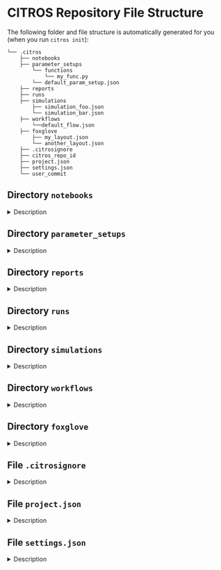 # CITROS Repository File Structure

The following folder and file structure is automatically generated for you (when you run `citros init`):

```
└── .citros
    ├── notebooks
    ├── parameter_setups
        └── functions
            └── my_func.py
        └── default_param_setup.json
    ├── reports
    ├── runs
    ├── simulations
        ├── simulation_foo.json
        └── simulation_bar.json
    ├── workflows
        └──default_flow.json
    ├── foxglove
        ├── my_layout.json
        └── another_layout.json
    ├── .citrosignore
    ├── citros_repo_id
    ├── project.json
    ├── settings.json
    └── user_commit

```

## Directory `notebooks`
<details>
  <summary>Description</summary>
  This folder contains Jupiter notebook files you may use for data analysis of your simulation results.
</details>

## Directory `parameter_setups`
<details>

<summary>Description</summary>

The `parameter_setups` directory stores your JSON-formatted parameter setup files. When you initialize your CITROS repository, a `default_param_setup.json` file is automatically generated. This file consolidates all the default parameters for every node across all the packages in your ROS project, providing a consolidated and easily accessible record of these parameters.

The file `default_param_setup.json` will not be overwritten during CITROS `init`, `run` or `status` commands. Nevertheless, it is recommended to duplicate this file under a different name within the `parameter_setups` directory before making any modifications. This practice ensures your custom setups are preserved and allows you to experiment with various parameter configurations.
    
The structured format of the parameter setup files streamlines both the understanding and alteration of parameters for each node in your ROS project. This becomes especially valuable when you're keen to explore the influence of different parameter values on your ROS project's behavior. Take, for instance, a static parameter value like 42. Instead of hard-coding it, you could use a *function object* to derive a value from a normal distribution centered at 42. The introduction of function objects broadens your horizons, enabling you to use any numpy function or even craft user-defined functions for meticulous computational adjustments. A prime example is when parameter values are intricate, making them cumbersome to hard-code; in such scenarios, you can devise a function to fetch them from a file. In essence, this newfound flexibility paves the way for limitless computational and manipulative possibilities for your parameters.
    
To learn how to add functions to parameter setups, please refer to the [Adding functions to parameter setup] (../configuration/config_params.md) section.

</details>

## Directory `reports`
<details>
  <summary>Description</summary>
  This folder holds reports describing the results of your simulation runs on the CITROS cloud.
</details>

## Directory `runs`
<details>
<summary>Description</summary>
The runs directory stores data and metadata about each run of your simulations. Its structure is as follows:

```
└── Simulation Name
    └── Batch Name
        └── Run ID
            ├── bag
                ├── simulation_foo.json
                └── simulation_bar.json
            ├── config
            ├── msgs
            ├── citros.log
            ├── ros.log
            ├── environment.json
            ├── info.json
            └── metrics.csv
```
- Simulation Name: These directories are named after each of the simulations defined in the simulation files. For every simulation file that is run, a corresponding directory is created here. Each Simulation Name directory may include multiple Batch Name directories.

- Batch Name: This directory holds a batch of simulation runs. A batch consists of multiple runs of the same simulation with different parameters.

- Run ID: Each unique simulation run has its own directory, identified by a Run ID. Under this directory, there are several files and sub-directories:

- `bag`: This sub-directory holds the recorded data from the simulation run. It includes:

- bag_0.mcap: This is a ROS bag file that contains all the messages that were sent during the simulation. The default bag format is `mcap` (hence the mcap postfix), but you may also use the `sqlite3` format. See [simulations](#directory-simulations).

- metadata.yaml: A file holding metadata information associated with the bag file.

- `config`: This sub-directory contains YAML files (pkg1.yaml, pkg2.yaml, etc.) for each package in your ROS project, detailing the actual parameters used in the simulation. If you used any functions in your parameter setup, the values appearing here will be those that were evaluated according to the function you defined.

- `msgs`: This sub-directory contains all the ROS msg files you may have in your project, each under yet another sub-directory with a name corresponding to the package the msg file belongs to.
            
- `citros.log`: A standard log file, documenting CITROS actions and events that took place during the execution of CITROS commands. Running a CITROS command with the `-d` flag, will change the log level (which is set to `INFO` by default), to `DEBUG`.

- `ros.log`: A standard log file that was active during the simulation run, documenting ROS actions and events throughout the simulation. 

    **Note:** the destination of ROS logs is controlled by the `output` parameter to `Node` instances defined in the launch file being used. There are 3 possible values this parameter can take:

    - `log`: This option directs the output to log files.
    - `screen`: This option directs the output to the console or screen, which is useful for debugging purposes.
    - `both`: This option combines the functionalities of both `log` and `screen`, directing the output simultaneously to the log file and the screen.

    For example, the ROS logger output for the following node, defined in `cannon_analytic.launch.py`, will be written to both the console and the log file:
    ```python
    cannon_analytic_node=Node(
    package = 'cannon_analytic',
    name = 'analytic_dynamics',
    executable = 'analytic_dynamics',
    parameters = [config_analytic],
    output='both',
    emulate_tty=True
    )
    ```

- `environment.json`: A file capturing a snapshot of your environment variables and Python packages at the time of the simulation run.

- `info.json`: A JSON file containing general metadata about the run, such as batch ID, batch name, datetime of the run, user's Git commit and branch information, and CITROS' Git commit and branch information, as well as a hash of the bag file.

- `metrics.csv`: A CSV file recording system performance metrics during the simulation run, including CPU usage, total memory, available memory, used memory, and memory usage percentage.

These files collectively provide a comprehensive record of each simulation run, the conditions under which it was run, and the results it produced. This makes it easy to reproduce and understand the results of each simulation.

</details>

## Directory `simulations`
<details>
<summary>Description</summary>

The `simulations` directory stores your JSON-formatted simulation files.

A simulation json file is an auto-generated file corresponding to each launch file in your ROS project. For instance, a launch file named `foo.launch.py` will have a corresponding `simulation_foo.json` file. This file outlines the details necessary to run the corresponding simulation, specifying parameters, resources, and launch files.

Here's a breakdown of its typical structure and content:

- `description`: This is a descriptive field for the simulation setup. You can modify it to better describe your specific simulation.

- `parameter_setup`: This field points to the parameter setup JSON file that will be used for this simulation. By default, it points to `default_param_setup.json`, but you can point it to any custom parameter setup file you created in the `parameter_setups` directory.

- `launch_file`: Specifies the ROS launch file that will be used to start the simulation. For instance, `foo.launch.py`.

- `timeout`: This is the maximum time (in seconds) the simulation is allowed to run. The default is 60 seconds. If the simulation does not conclude within this timeframe, it will be terminated.

- `GPU`: Specifies the number of GPU resources required for the simulation. The default is 0, indicating that no GPU resources are needed.

- `CPU`: Specifies the number of CPU resources required for the simulation. The default is 2.

- `MEM`: Specifies the amount of memory required for the simulation in megabytes, e.g., 265.

- `storage_type`: This setting determines the storage format for the ROS bag files generated during the simulation's runs. The possible valid value are `SQLITE3` and `MCAP` (default).

You can modify these fields to suit your simulation needs, just remember to save your customized version under a different name to prevent overwriting during citros `init`, `run`, or `status` commands.

</details>

## Directory `workflows`
<details>
<summary>Description</summary>

The `workflows` directory stores your JSON-formatted workflow files.

A flow.json file (e.g. `default_flow.json` which is auto-generated during `citros init`) is a user-crafted file used to automate and manage the flow of simulations in a CITROS repository. This file controls when the flow is triggered, which simulations are running, the post-processing analysis using Jupyter notebooks, and the recipients of the final reports. Here is a breakdown of its structure and content:

- `trigger`: This field specifies the event that initiates the flow. It is usually tied to some form of version control event, like a Git push, but can be configured according to the user's needs.

- `simulations`: This is an array of simulations to be run, specified as pairs of simulation name and the number of times to run them. For example, ["sim1", 17] means the simulation "sim1" will be run 17 times. Multiple simulations can be listed and each will be run the specified number of times.

- `notebooks`: This is a list of Jupyter notebooks used for post-processing analysis of the simulation results. For example, ["nb1.ipynb", "nb2.ipynb"] means these two notebooks will be run once the simulations complete, with the results used as their input data.

- `recipients`: This is a list of email addresses that will receive the reports generated from the notebooks' analysis.

The flow.json file helps to streamline and automate your CITROS repository by tying together simulation runs, data analysis, and report distribution into a single manageable file. You can customize it to suit the specifics of your project.

</details>

## Directory `foxglove`
<details>
  <summary>Description</summary>
  Foxglove layout files in this folder can be used by CITROS while running Foxglove on the CITROS cloud.
</details>

## File `.citrosignore`
<details>
<summary>Description</summary>
This file may be used by the user to specify names of packages and launch files in the project that should be ignored by citros. These packages and launch files will not be parsed and validated. Note that a launch file from another package may still use nodes from ignored packages.

To ignore a package, write the package directory path relative to the project directory. A package directory is a directory with a `package.xml` file.

Example:

    `src/cannon_analytic`

To ignore a launch file, write the file path relative to the project directory.
A launch file is a file of the form `*.launch.py`

Example:

    `src/scheduler/launch/cannon_analytic.launch.py`
</details>


## File `project.json`
<details>
<summary>Description</summary>
The project.json file is a key component of your CITROS repository. It contains metadata about your ROS project, and is automatically generated by the citros `init`, `run` and `status` commands. Here's a description of its top-level fields:

- `citros_cli_version`: The CITROS CLI version installed.

- `cover`: A placeholder for a potential image that represents the project.

- `description`: A string for providing a detailed description of the project.

- `git`: The git repository URL associated with the project.

- `image`: A name that corresponds to the docker image of the project.

- `is_active`: A boolean flag indicating whether the project is active or not.

- `launches`: An array for storing metadata about launch files associated with the project. 
  
    **Note**: these are the global launch files, which are not associated with any specific package. Generally, they are less commonly used. For package launch files, see inside the list of [*packages*](#packages-array).

- `license`: A string indicating the license of the project.

- `name`: The name of the project. *Note*: this is the only field that you may edit and it will not be overwritten during subsequent CITROS commands.

- [`packages`](#packages-array): An array of objects that describe the ROS packages that exist within the project.

- `path`: The directory path to the project.

- `readme`: The contents of the project's README file.

- `tags`: An array of strings for tagging and categorizing the project.

#### `packages` Array

In the `packages` array, each object describes a specific package within the project. These objects contain similar information to the top-level fields, with additional fields:

- `maintainer`: The maintainer of the package.

- `maintainer_email`: The email address of the maintainer.

- [`nodes`](#nodes-array): An array of objects describing each node in the package, including their parameters and entry points.

- `package_xml`: The path to the package's XML file.

- `setup_py`: The path to the package's `setup.py` file. For python ROS projects only.

- `cmake`: The path to the package's `CMakeLists.txt` file. For C++ ROS projects only.

- `parameters`: An array of objects that describe the package-level parameters, i.e. parameters which are not associated with any node. As with node-level parameters, this includes their name, type, and value.

#### `nodes` Array

The `nodes` array contains objects that describe the ROS nodes within a package. Each object includes the following fields:

- `entry_point`: The entry point for the node, typically the function that should be executed when the node is run.

- `name`: The name of the node.

- `parameters`: An array of objects that describe the parameters associated with the node, including their name, type, and value.

- `path`: The path to the node's Python file.

</details>

## File `settings.json`
<details>
<summary>Description</summary>

The settings.json file holds configuration settings for your CITROS repository. Here is a breakdown of each field in 
this file:

- `name`: The name of the current settings profile. This can be useful if you want to maintain different sets of settings for different contexts (e.g., 'default_settings', 'debug_settings', etc.).

- `force_message`: This is a boolean setting (in string format). If set to "True", it enforces that a descriptive message is provided for each batch of simulation runs. This can be helpful for keeping track of the purpose or characteristics of each run batch.

- `force_batch_name`: Similar to force_message, this is a boolean setting (in string format). If set to "True", it enforces that a unique name is provided for each batch of simulation runs. This can be useful for organizing and identifying different batches of runs.

</details>
